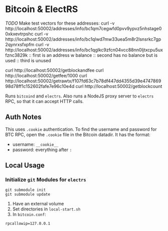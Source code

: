 # Bitcoin & ElectRS
*TODO*
Make test vectors for these addresses:
curl -v http://localhost:50002/addresses/info/bc1qm7cegwfd0pvv9ypvz5nhstage00xkxevtrpshc
curl -v http://localhost:50002/addresses/info/bc1qlwd7mw33uea5m8r2lsnsrkc7gp2qynrxsfxpfm
curl -v http://localhost:50002/addresses/info/bc1qglkc9zfcn04vcc88nn0ljtxcpu5uxfznc3829k
::  first is an address w balance
::  second has no balance but is used
::  third is unused

curl http://localhost:50002/getblockandfee
curl http://localhost:50002/getfee/1000
curl http://localhost:50002/getrawtx/f107fd63c7b78df447dd4355d39e474786998d78ff1c152602fafe7e96c10e4d
curl http://localhost:50002/getblockcount

Runs `bitcoind` and `electrs`. Also runs a NodeJS proxy server to `electrs` RPC, so that it can accept HTTP calls.

## Auth Notes
This uses `.cookie` authentication. To find the username and password for BTC RPC, open the `.cookie` file in the Bitcoin datadir. It has the format:
* username: `__cookie__`
* password: everything after `:`

## Local Usage

### Initialize `git` Modules for `electrs`
```
git submodule init
git submodule update
```

1. Have an external volume
2. Set directories in `local-start.sh`
3. In `bitcoin.conf`:
```
rpcallowip=127.0.0.1
```
